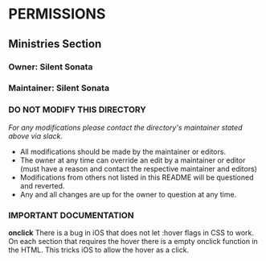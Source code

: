 # PERMISSIONS
## Ministries Section
### Owner: Silent Sonata
### Maintainer: Silent Sonata

### DO NOT MODIFY THIS DIRECTORY

*For any modifications please contact the directory's maintainer stated above via slack.*


* All modifications should be made by the maintainer or editors.
* The owner at any time can override an edit by a maintainer or editor (must have a reason and contact the respective maintainer and editors)
* Modifications from others not listed in this README will be questioned and reverted.
* Any and all changes are up for the owner to question at any time.

### IMPORTANT DOCUMENTATION
**onclick**
There is a bug in iOS that does not let :hover flags in CSS to work. On each section that requires the hover there is a empty onclick function in the HTML. This tricks iOS to allow the hover as a click.